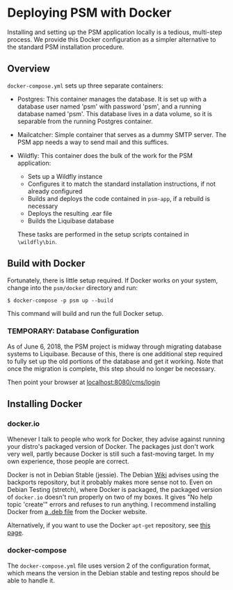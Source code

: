 # Deploying PSM with Docker

Installing and setting up the PSM application locally is a tedious, multi-step process. We provide this Docker configuration as a simpler alternative to the standard PSM installation procedure.

## Overview

`docker-compose.yml` sets up three separate containers:

- Postgres: This container manages the database. It is set up with a database user named 'psm' with password 'psm', and a running database named 'psm'. This database lives in a data volume, so it is separable from the running Postgres container.

- Mailcatcher: Simple container that serves as a dummy SMTP server. The PSM app needs a way to send mail and this suffices.

- Wildfly: This container does the bulk of the work for the PSM application:
    - Sets up a Wildfly instance
    - Configures it to match the standard installation instructions, if not already configured
    - Builds and deploys the code contained in `psm-app`, if a rebuild is necessary
    - Deploys the resulting .ear file
    - Builds the Liquibase database
  
  These tasks are performed in the setup scripts contained in `\wildfly\bin`.

## Build with Docker

Fortunately, there is little setup required. If Docker works on your system, change into the `psm/docker` directory and run:

    $ docker-compose -p psm up --build

This command will build and run the full Docker setup.

### TEMPORARY: Database Configuration

As of June 6, 2018, the PSM project is midway through migrating database systems to Liquibase. Because of this, there is one additional step required to fully set up the old portions of the database and get it working. Note that once the migration is complete, this step should no longer be necessary.

Then point your browser at
[localhost:8080/cms/login](http://localhost:8080/cms/login)

## Installing Docker

### docker.io

Whenever I talk to people who work for Docker, they advise against
running your distro's packaged version of Docker.  The packages just
don't work very well, partly because Docker is still such a
fast-moving target.  In my own experience, those people are correct.

Docker is not in Debian Stable (jessie).  The Debian
[Wiki](https://wiki.debian.org/Docker) advises using the backports
repository, but it probably makes more sense not to.  Even on Debian
Testing (stretch), where Docker is packaged, the packaged version of
`docker.io` doesn't run properly on two of my boxes.  It gives "No
help topic 'create'" errors and refuses to run anything.  I recommend
installing Docker from
[a .deb file](https://download.docker.com/linux/debian/dists/stretch/pool/stable/amd64/docker-ce_17.03.1~ce-0~debian-stretch_amd64.deb)
from the Docker website.

Alternatively, if you want to use the Docker `apt-get` repository, see
[this page](https://docs.docker.com/engine/installation/linux/debian/).

### docker-compose

The `docker-compose.yml` file uses version 2 of the configuration
format, which means the version in the Debian stable and testing repos
should be able to handle it.
